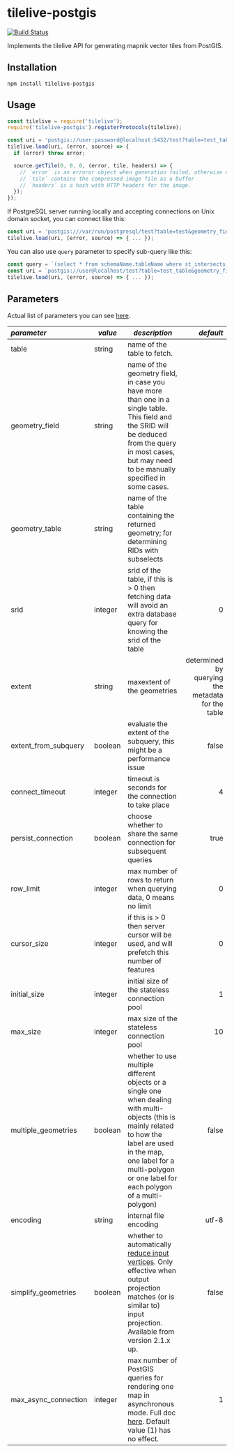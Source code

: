 # tilelive-postgis

[![Build Status](https://travis-ci.org/stepankuzmin/tilelive-postgis.svg?branch=master)](https://travis-ci.org/stepankuzmin/tilelive-postgis)

Implements the tilelive API for generating mapnik vector tiles from PostGIS.

## Installation

```shell
npm install tilelive-postgis
```

## Usage

```js
const tilelive = require('tilelive');
require('tilelive-postgis').registerProtocols(tilelive);

const uri = 'postgis://user:password@localhost:5432/test?table=test_table&geometry_field=geometry&srid=4326';
tilelive.load(uri, (error, source) => {
  if (error) throw error;

  source.getTile(0, 0, 0, (error, tile, headers) => {
    // `error` is an erroror object when generation failed, otherwise null.
    // `tile` contains the compressed image file as a Buffer
    // `headers` is a hash with HTTP headers for the image.
  });
});
```

If PostgreSQL server running locally and accepting connections on Unix domain socket, you can connect like this:

```js
const uri = 'postgis:///var/run/postgresql/test?table=test&geometry_field=geom';
tilelive.load(uri, (error, source) => { ... });
```

You can also use `query` parameter to specify sub-query like this:

```js
const query = `(select * from schemaName.tableName where st_intersects(geometry, !bbox!)) as query`;
const uri = `postgis://user@localhost/test?table=test_table&geometry_field=geometry&query=${encodeURI(query)}`;
tilelive.load(uri, (error, source) => { ... });
```

## Parameters

Actual list of parameters you can see [here](https://github.com/mapnik/mapnik/wiki/PostGIS).

| *parameter*       | *value*  | *description* | *default* |
|:------------------|----------|---------------|----------:|
| table                 | string       | name of the table to fetch. | |
| geometry_field        | string       | name of the geometry field, in case you have more than one in a single table. This field and the SRID will be deduced from the query in most cases, but may need to be manually specified in some cases.| |
| geometry_table        | string       | name of the table containing the returned geometry; for determining RIDs with subselects | |
| srid                  | integer      | srid of the table, if this is > 0 then fetching data will avoid an extra database query for knowing the srid of the table | 0 |
| extent                | string       | maxextent of the geometries | determined by querying the metadata for the table |
| extent_from_subquery  | boolean      | evaluate the extent of the subquery, this might be a performance issue | false |
| connect_timeout       | integer      | timeout is seconds for the connection to take place | 4 |
| persist_connection    | boolean      | choose whether to share the same connection for subsequent queries | true |
| row_limit             | integer      | max number of rows to return when querying data, 0 means no limit | 0 |
| cursor_size           | integer      | if this is > 0 then server cursor will be used, and will prefetch this number of features | 0 |
| initial_size          | integer      | initial size of the stateless connection pool | 1 |
| max_size              | integer      | max size of the stateless connection pool | 10 |
| multiple_geometries   | boolean      | whether to use multiple different objects or a single one when dealing with multi-objects (this is mainly related to how the label are used in the map, one label for a multi-polygon or one label for each polygon of a multi-polygon)| false |
| encoding              | string       | internal file encoding | utf-8 |
| simplify_geometries   | boolean      | whether to automatically [reduce input vertices](http://blog.cartodb.com/post/20163722809/speeding-up-tiles-rendering). Only effective when output projection matches (or is similar to) input projection. Available from version 2.1.x up. | false |
| max_async_connection  | integer       | max number of PostGIS queries for rendering one map in asynchronous mode. Full doc [here](Postgis-async). Default value (1) has no effect. | 1 |
